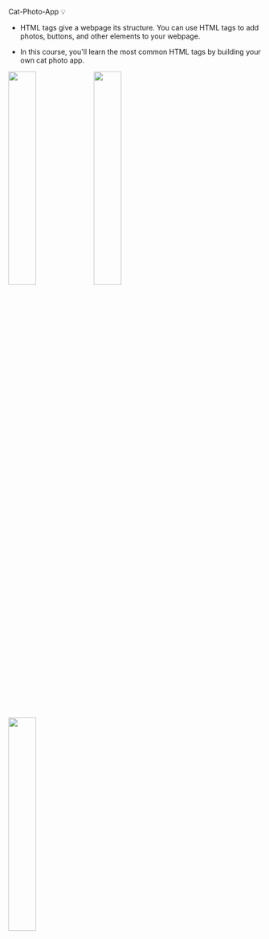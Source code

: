 Cat-Photo-App 💡

- HTML tags give a webpage its structure. You can use HTML tags to add photos, buttons, and other elements to your webpage.

- In this course, you'll learn the most common HTML tags by building your own cat photo app.

<img src="https://github.com/Hager-elhwarii/Responsive-Web-Design-FreeCodeCamp/assets/80959882/d8426df6-9218-4e87-82bc-0dc7a536babb" width="33%" height="33%"/>
<img src="https://github.com/Hager-elhwarii/Responsive-Web-Design-FreeCodeCamp/assets/80959882/a63f5e94-f5ae-43cd-8bda-cd278a9f9a96" width="33%" height="33%" />
<img src="https://github.com/Hager-elhwarii/Responsive-Web-Design-FreeCodeCamp/assets/80959882/d50e2032-89ee-4ace-b510-c058856b5066" width="33%" height="33%"/>



